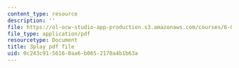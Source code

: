 ```yaml
---
content_type: resource
description: ''
file: https://ol-ocw-studio-app-production.s3.amazonaws.com/courses/6-004-computation-structures-spring-2017/0c243c9156160aa6b0652170a4b1b63a_OaT9zGXjAmQ.pdf
file_type: application/pdf
resourcetype: Document
title: 3play pdf file
uid: 0c243c91-5616-0aa6-b065-2170a4b1b63a
---
```

